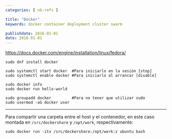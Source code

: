 ```yaml
---
categories: [ nb-refs ]

title: "Docker"
keywords: docker container deployment cluster swarm

publishdate: 2016-01-01
date: 2016-01-01
---
```


https://docs.docker.com/engine/installation/linux/fedora/

```
sudo dnf install docker

sudo systemctl start docker  #Para iniciarlo en la sesión [stop]
sudo systemctl enable docker #Para iniciarlo al arrancar [disable]

sudo docker info
sudo docker run hello-world

sudo groupadd docker         #Para no tener que utilizar sudo
sudo usermod -aG docker user
```

---

Para compartir una carpeta entre el host y el contenedor, en este caso montada en `/src/dockershare` y `/opt/work`, respectivamente:

```
sudo docker run -itv /src/dockershare:/opt/work:z ubuntu bash
```
